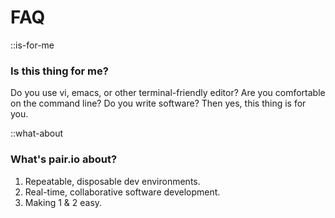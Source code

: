 # FAQ

::is-for-me
### Is this thing for me?

Do you use vi, emacs, or other terminal-friendly editor?  Are you
comfortable on the command line? Do you write software? Then yes, this
thing is for you.

::what-about
### What's pair.io about?

1. Repeatable, disposable dev environments.
2. Real-time, collaborative software development.
3. Making 1 & 2 easy.


